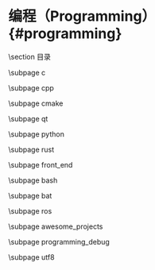 编程（Programming）{#programming}
==================


\section 目录

\subpage c

\subpage cpp

\subpage cmake

\subpage qt

\subpage python

\subpage rust

\subpage front_end

\subpage bash

\subpage bat

\subpage ros

\subpage awesome_projects

\subpage programming_debug

\subpage utf8